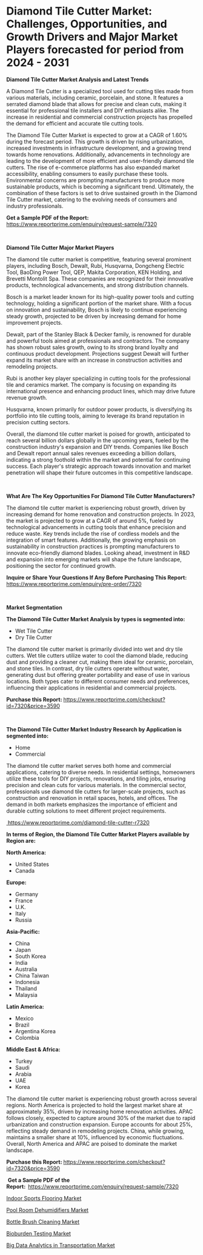 <p><h1>Diamond Tile Cutter Market: Challenges, Opportunities, and Growth Drivers and Major Market Players forecasted for period from 2024 - 2031</h1></p><p><strong>Diamond Tile Cutter Market Analysis and Latest Trends</strong></p>
<p><p>A Diamond Tile Cutter is a specialized tool used for cutting tiles made from various materials, including ceramic, porcelain, and stone. It features a serrated diamond blade that allows for precise and clean cuts, making it essential for professional tile installers and DIY enthusiasts alike. The increase in residential and commercial construction projects has propelled the demand for efficient and accurate tile cutting tools.</p><p>The Diamond Tile Cutter Market is expected to grow at a CAGR of 1.60% during the forecast period. This growth is driven by rising urbanization, increased investments in infrastructure development, and a growing trend towards home renovations. Additionally, advancements in technology are leading to the development of more efficient and user-friendly diamond tile cutters. The rise of e-commerce platforms has also expanded market accessibility, enabling consumers to easily purchase these tools. Environmental concerns are prompting manufacturers to produce more sustainable products, which is becoming a significant trend. Ultimately, the combination of these factors is set to drive sustained growth in the Diamond Tile Cutter market, catering to the evolving needs of consumers and industry professionals.</p></p>
<p><strong>Get a Sample PDF of the Report:&nbsp;</strong> <a href="https://www.reportprime.com/enquiry/request-sample/7320?utm_campaign=1170&utm_medium=2&utm_source=Github&utm_content=ia&utm_term=15112024&utm_id=diamond-tile-cutter">https://www.reportprime.com/enquiry/request-sample/7320</a></p>
<p>&nbsp;</p>
<p><strong>Diamond Tile Cutter Major Market Players</strong></p>
<p><p>The diamond tile cutter market is competitive, featuring several prominent players, including Bosch, Dewalt, Rubi, Husqvarna, Dongcheng Electric Tool, BaoDing Power Tool, QEP, Makita Corporation, KEN Holding, and Brevetti Montolit Spa. These companies are recognized for their innovative products, technological advancements, and strong distribution channels.</p><p>Bosch is a market leader known for its high-quality power tools and cutting technology, holding a significant portion of the market share. With a focus on innovation and sustainability, Bosch is likely to continue experiencing steady growth, projected to be driven by increasing demand for home improvement projects.</p><p>Dewalt, part of the Stanley Black & Decker family, is renowned for durable and powerful tools aimed at professionals and contractors. The company has shown robust sales growth, owing to its strong brand loyalty and continuous product development. Projections suggest Dewalt will further expand its market share with an increase in construction activities and remodeling projects.</p><p>Rubi is another key player specializing in cutting tools for the professional tile and ceramics market. The company is focusing on expanding its international presence and enhancing product lines, which may drive future revenue growth.</p><p>Husqvarna, known primarily for outdoor power products, is diversifying its portfolio into tile cutting tools, aiming to leverage its brand reputation in precision cutting sectors.</p><p>Overall, the diamond tile cutter market is poised for growth, anticipated to reach several billion dollars globally in the upcoming years, fueled by the construction industry's expansion and DIY trends. Companies like Bosch and Dewalt report annual sales revenues exceeding a billion dollars, indicating a strong foothold within the market and potential for continuing success. Each player's strategic approach towards innovation and market penetration will shape their future outcomes in this competitive landscape.</p></p>
<p>&nbsp;</p>
<p><strong>What Are The Key Opportunities For Diamond Tile Cutter Manufacturers?</strong></p>
<p><p>The diamond tile cutter market is experiencing robust growth, driven by increasing demand for home renovation and construction projects. In 2023, the market is projected to grow at a CAGR of around 5%, fueled by technological advancements in cutting tools that enhance precision and reduce waste. Key trends include the rise of cordless models and the integration of smart features. Additionally, the growing emphasis on sustainability in construction practices is prompting manufacturers to innovate eco-friendly diamond blades. Looking ahead, investment in R&D and expansion into emerging markets will shape the future landscape, positioning the sector for continued growth.</p></p>
<p><strong>Inquire or Share Your Questions If Any Before Purchasing This Report:</strong> <a href="https://www.reportprime.com/enquiry/pre-order/7320?utm_campaign=1170&utm_medium=2&utm_source=Github&utm_content=ia&utm_term=15112024&utm_id=diamond-tile-cutter">https://www.reportprime.com/enquiry/pre-order/7320</a></p>
<p>&nbsp;</p>
<p><strong>Market Segmentation</strong></p>
<p><strong>The Diamond Tile Cutter Market Analysis by types is segmented into:</strong></p>
<p><ul><li>Wet Tile Cutter</li><li>Dry Tile Cutter</li></ul></p>
<p><p>The diamond tile cutter market is primarily divided into wet and dry tile cutters. Wet tile cutters utilize water to cool the diamond blade, reducing dust and providing a cleaner cut, making them ideal for ceramic, porcelain, and stone tiles. In contrast, dry tile cutters operate without water, generating dust but offering greater portability and ease of use in various locations. Both types cater to different consumer needs and preferences, influencing their applications in residential and commercial projects.</p></p>
<p><strong>Purchase this Report:&nbsp;</strong><a href="https://www.reportprime.com/checkout?id=7320&price=3590&utm_campaign=1170&utm_medium=2&utm_source=Github&utm_content=ia&utm_term=15112024&utm_id=diamond-tile-cutter">https://www.reportprime.com/checkout?id=7320&price=3590</a></p>
<p>&nbsp;</p>
<p><strong>The Diamond Tile Cutter Market Industry Research by Application is segmented into:</strong></p>
<p><ul><li>Home</li><li>Commercial</li></ul></p>
<p><p>The diamond tile cutter market serves both home and commercial applications, catering to diverse needs. In residential settings, homeowners utilize these tools for DIY projects, renovations, and tiling jobs, ensuring precision and clean cuts for various materials. In the commercial sector, professionals use diamond tile cutters for larger-scale projects, such as construction and renovation in retail spaces, hotels, and offices. The demand in both markets emphasizes the importance of efficient and durable cutting solutions to meet different project requirements.</p></p>
<p><a href="https://www.reportprime.com/diamond-tile-cutter-r7320?utm_campaign=1170&utm_medium=2&utm_source=Github&utm_content=ia&utm_term=15112024&utm_id=diamond-tile-cutter">&nbsp;https://www.reportprime.com/diamond-tile-cutter-r7320</a></p>
<p><strong>In terms of Region, the Diamond Tile Cutter Market Players available by Region are:</strong></p>
<p>
    <p> <strong> North America: </strong>
        <ul>
            <li>United States</li>
            <li>Canada</li>
        </ul>
        </p> 
    <p> <strong> Europe: </strong>
        <ul>
            <li>Germany</li>
            <li>France</li>
            <li>U.K.</li>
            <li>Italy</li>
            <li>Russia</li>
        </ul>
        </p> 
    <p> <strong> Asia-Pacific: </strong>
        <ul>
            <li>China</li>
            <li>Japan</li>
            <li>South Korea</li>
            <li>India</li>
            <li>Australia</li>
            <li>China Taiwan</li>
            <li>Indonesia</li>
            <li>Thailand</li>
            <li>Malaysia</li>
        </ul>
        </p> 
    <p> <strong> Latin America: </strong>
        <ul>
            <li>Mexico</li>
            <li>Brazil</li>
            <li>Argentina Korea</li>
            <li>Colombia</li>
        </ul>
        </p> 
    <p> <strong> Middle East & Africa: </strong>
        <ul>
            <li>Turkey</li>
            <li>Saudi</li>
            <li>Arabia</li>
            <li>UAE</li>
            <li>Korea</li>
        </ul>
    </p>
    </p>
<p><p>The diamond tile cutter market is experiencing robust growth across several regions. North America is projected to hold the largest market share at approximately 35%, driven by increasing home renovation activities. APAC follows closely, expected to capture around 30% of the market due to rapid urbanization and construction expansion. Europe accounts for about 25%, reflecting steady demand in remodeling projects. China, while growing, maintains a smaller share at 10%, influenced by economic fluctuations. Overall, North America and APAC are poised to dominate the market landscape.</p></p>
<p><strong>Purchase this Report: </strong><a href="https://www.reportprime.com/checkout?id=7320&price=3590&utm_campaign=1170&utm_medium=2&utm_source=Github&utm_content=ia&utm_term=15112024&utm_id=diamond-tile-cutter">https://www.reportprime.com/checkout?id=7320&price=3590</a></p>
<p>&nbsp;<strong>Get a Sample PDF of the Report:&nbsp;&nbsp;</strong><a href="https://www.reportprime.com/enquiry/request-sample/7320?utm_campaign=1170&utm_medium=2&utm_source=Github&utm_content=ia&utm_term=15112024&utm_id=diamond-tile-cutter">https://www.reportprime.com/enquiry/request-sample/7320</a></p>
<p><strong></strong></p>
<p><p><a href="https://www.linkedin.com/pulse/indoor-sports-flooring-market-essentials-key-players-demand-rmxrc?utm_campaign=1170&utm_medium=2&utm_source=Github&utm_content=ia&utm_term=15112024&utm_id=diamond-tile-cutter">Indoor Sports Flooring Market</a></p><p><a href="https://www.linkedin.com/pulse/pool-room-dehumidifiers-market-outlook-current-assessment-future-vvd3c?utm_campaign=1170&utm_medium=2&utm_source=Github&utm_content=ia&utm_term=15112024&utm_id=diamond-tile-cutter">Pool Room Dehumidifiers Market</a></p><p><a href="https://www.linkedin.com/pulse/bottle-brush-cleaning-market-pulse-139-expansion-blueprint-2024-2031-8ygpc?utm_campaign=1170&utm_medium=2&utm_source=Github&utm_content=ia&utm_term=15112024&utm_id=diamond-tile-cutter">Bottle Brush Cleaning Market</a></p><p><a href="https://issuu.com/reportprime-2/docs/bioburden-testing-market-size-2030._49431e5ff7cc3c?utm_campaign=1170&utm_medium=2&utm_source=Github&utm_content=ia&utm_term=15112024&utm_id=diamond-tile-cutter">Bioburden Testing Market</a></p><p><a href="https://issuu.com/reportprime-2/docs/big-data-analytics-in-transportatio_19b1ebeeea968c?utm_campaign=1170&utm_medium=2&utm_source=Github&utm_content=ia&utm_term=15112024&utm_id=diamond-tile-cutter">Big Data Analytics in Transportation Market</a></p></p>